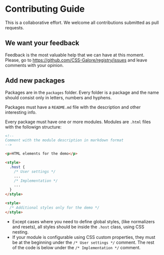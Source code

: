 # Contributing Guide

This is a collaborative effort. We welcome all contributions submitted as pull
requests.

## We want your feedback

Feedback is the most valuable help that we can have at this moment. Please, go
to https://github.com/CSS-Galore/registry/issues and leave comments with your
opinion.

## Add new packages

Packages are in the `packages` folder. Every folder is a package and the name
should consist only in letters, numbers and hyphens.

Packages must have a `README.md` file with the description and other interesting
info.

Every package must have one or more modules. Modules are `.html` files with the
followign structure:

```html
<!--
Comment with the module description in markdown format
-->

<p>HTML elements for the demo</p>

<style>
  .host {
    /* User settings */
    ...
    /* Implementation */
    ...
  }
</style>

<style>
  /* Additional styles only for the demo */
</style>
```

- Except cases where you need to define global styles, (like normalizers and
  resets), all styles should be inside the `.host` class, using CSS nesting.
- If your module is configurable using CSS custom properties, they must be at
  the beginning under the `/* User settings */` comment. The rest of the code is
  below under the `/* Implementation */` comment.
